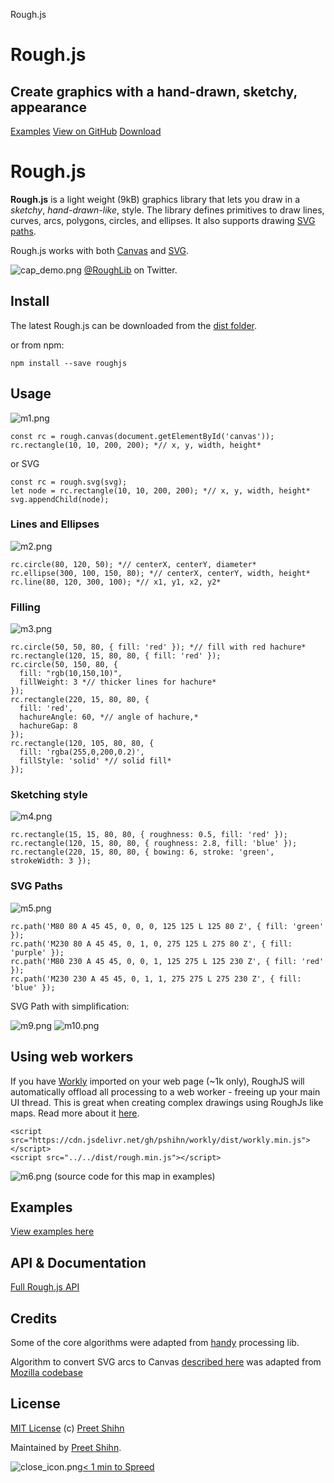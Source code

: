 Rough.js

# Rough.js

## Create graphics with a hand-drawn, sketchy, appearance

 [Examples](https://github.com/pshihn/rough/wiki/Examples)  [View on GitHub](https://github.com/pshihn/rough)  [Download](https://github.com/pshihn/rough/tree/master/dist)

# Rough.js

**Rough.js** is a light weight (9kB) graphics library that lets you draw in a *sketchy*, *hand-drawn-like*, style. The library defines primitives to draw lines, curves, arcs, polygons, circles, and ellipses. It also supports drawing [SVG paths](https://developer.mozilla.org/en-US/docs/Web/SVG/Tutorial/Paths).

Rough.js works with both [Canvas](https://developer.mozilla.org/en-US/docs/Web/API/Canvas_API) and [SVG](https://developer.mozilla.org/en-US/docs/Web/SVG).

![cap_demo.png](../_resources/7ef010470844ed90018ecec7f21471a5.png)
[@RoughLib](https://twitter.com/RoughLib) on Twitter.

## Install

The latest Rough.js can be downloaded from the [dist folder](https://github.com/pshihn/rough/tree/master/dist).

or from npm:

	npm install --save roughjs

## Usage

![m1.png](../_resources/f4e52d128a083480982334a6af1ce1df.png)

	const rc = rough.canvas(document.getElementById('canvas'));
	rc.rectangle(10, 10, 200, 200); *// x, y, width, height*

or SVG

	const rc = rough.svg(svg);
	let node = rc.rectangle(10, 10, 200, 200); *// x, y, width, height*
	svg.appendChild(node);

### Lines and Ellipses

![m2.png](../_resources/19fe6f29ec7184648869246688e297e0.png)

	rc.circle(80, 120, 50); *// centerX, centerY, diameter*
	rc.ellipse(300, 100, 150, 80); *// centerX, centerY, width, height*
	rc.line(80, 120, 300, 100); *// x1, y1, x2, y2*

### Filling

![m3.png](../_resources/b5139a858239dbc086870eabe7fbce34.png)

	rc.circle(50, 50, 80, { fill: 'red' }); *// fill with red hachure*
	rc.rectangle(120, 15, 80, 80, { fill: 'red' });
	rc.circle(50, 150, 80, {
	  fill: "rgb(10,150,10)",
	  fillWeight: 3 *// thicker lines for hachure*
	});
	rc.rectangle(220, 15, 80, 80, {
	  fill: 'red',
	  hachureAngle: 60, *// angle of hachure,*
	  hachureGap: 8
	});
	rc.rectangle(120, 105, 80, 80, {
	  fill: 'rgba(255,0,200,0.2)',
	  fillStyle: 'solid' *// solid fill*
	});

### Sketching style

![m4.png](../_resources/d77ec02e5f1a59f1f4c82f45d841b923.png)

	rc.rectangle(15, 15, 80, 80, { roughness: 0.5, fill: 'red' });
	rc.rectangle(120, 15, 80, 80, { roughness: 2.8, fill: 'blue' });
	rc.rectangle(220, 15, 80, 80, { bowing: 6, stroke: 'green', strokeWidth: 3 });

### SVG Paths

![m5.png](../_resources/f4400467028b63f265274844ec11e1ba.png)

	rc.path('M80 80 A 45 45, 0, 0, 0, 125 125 L 125 80 Z', { fill: 'green' });
	rc.path('M230 80 A 45 45, 0, 1, 0, 275 125 L 275 80 Z', { fill: 'purple' });
	rc.path('M80 230 A 45 45, 0, 0, 1, 125 275 L 125 230 Z', { fill: 'red' });
	rc.path('M230 230 A 45 45, 0, 1, 1, 275 275 L 275 230 Z', { fill: 'blue' });

SVG Path with simplification:

![m9.png](../_resources/a416dadb9db7355643abd6586b3dec56.png)  ![m10.png](../_resources/92b9c8ed57f471e7c706fc9a9083c9d2.png)

## Using web workers

If you have [Workly](https://github.com/pshihn/workly) imported on your web page (~1k only), RoughJS will automatically offload all processing to a web worker - freeing up your main UI thread. This is great when creating complex drawings using RoughJs like maps. Read more about it [here](https://github.com/pshihn/rough/wiki/RoughJS-in-a-web-worker).

	<script src="https://cdn.jsdelivr.net/gh/pshihn/workly/dist/workly.min.js"></script>
	<script src="../../dist/rough.min.js"></script>

![m6.png](../_resources/2d629eb7c60ebb8f4f5bd3c742c0cfe0.png)
(source code for this map in examples)

## Examples

[View examples here](https://github.com/pshihn/rough/wiki/Examples)

## API & Documentation

[Full Rough.js API](https://github.com/pshihn/rough/wiki)

## Credits

Some of the core algorithms were adapted from [handy](https://www.gicentre.net/software/#/handy/) processing lib.

Algorithm to convert SVG arcs to Canvas [described here](https://www.w3.org/TR/SVG/implnote.html) was adapted from [Mozilla codebase](https://hg.mozilla.org/mozilla-central/file/17156fbebbc8/content/svg/content/src/nsSVGPathDataParser.cpp#l887)

## License

[MIT License](https://github.com/pshihn/rough/blob/master/LICENSE) (c) [Preet Shihn](https://twitter.com/preetster)

 Maintained by [Preet Shihn](https://twitter.com/preetster).

![close_icon.png](../_resources/84fc025b2e6ece6f37cfbf5a8c7b496d.png)[< 1 min to Spreed]()